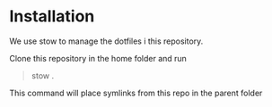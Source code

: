 # Installation

We use stow to manage the  dotfiles i this repository.

Clone this repository in the home folder and run

> stow .

This command will place symlinks from this repo in the parent folder
